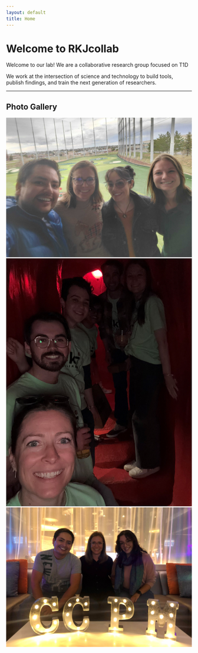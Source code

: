 ```yaml
---
layout: default
title: Home
---
```


# Welcome to RKJcollab

Welcome to our lab! We are a collaborative research group focused on T1D

We work at the intersection of science and technology to build tools, publish findings, and train the next generation of researchers.

---

## Photo Gallery

<div class="gallery">
  <img src="images/TOP_Golf_04_2023.jpg" alt="Top Golf fun">
  <img src="images/Casa_Bonita_cave_05-2025.jpg" alt="Casa Bonita">
  <img src="images/CCPM Fall Retreat_09_2021.jpg" alt="CCPM fall retreat">
  <!-- Add or replace images as needed -->
</div>
